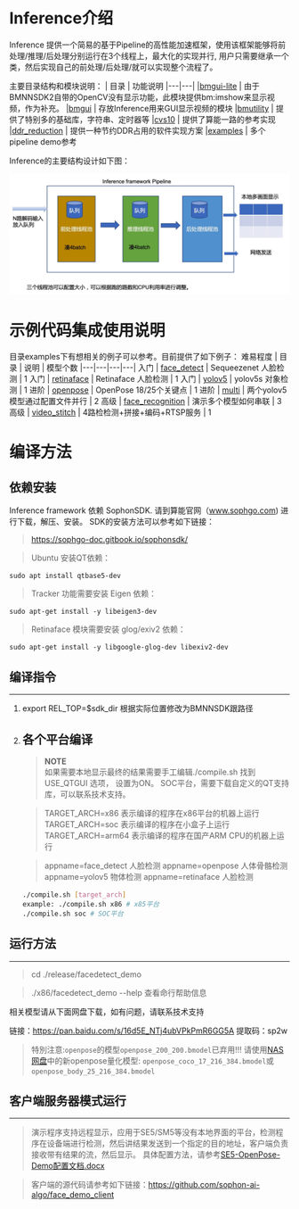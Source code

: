 # Inference介绍

Inference 提供一个简易的基于Pipeline的高性能加速框架，使用该框架能够将前处理/推理/后处理分别运行在3个线程上，最大化的实现并行, 用户只需要继承一个类，然后实现自己的前处理/后处理/就可以实现整个流程了。

主要目录结构和模块说明：
| 目录 | 功能说明 
|---|---| 
|[bmgui-lite](./bmgui-lite) | 由于BMNNSDK2自带的OpenCV没有显示功能，此模块提供bm:imshow来显示视频，作为补充。
|[bmgui](./bmgui) | 存放Inference用来GUI显示视频的模块 
|[bmutility](./bmutility) | 提供了特别多的基础库，字符串、定时器等
|[cvs10](./cvs10) | 提供了算能一路的参考实现
|[ddr_reduction](./ddr_reduction) | 提供一种节约DDR占用的软件实现方案
|[examples](./examples) | 多个pipeline demo参考

Inference的主要结构设计如下图： 

![avatar](res/inference_pipe.jpg)

# 示例代码集成使用说明

目录examples下有想相关的例子可以参考。目前提供了如下例子：
难易程度 | 目录 | 说明 | 模型个数
|---|---|---|---|
入门 | [face_detect](./examples/face_detect) | Sequeezenet 人脸检测  | 1
入门 | [retinaface](./examples/retinaface) | Retinaface 人脸检测 | 1
入门 | [yolov5](./examples/yolov5) | yolov5s 对象检测 | 1
进阶 | [openpose](./examples/openpose) | OpenPose 18/25个关键点 | 1
进阶 | [multi](./examples/multi)  | 两个yolov5模型通过配置文件并行 | 2
高级 | [face_recognition](./examples/face_recognition) | 演示多个模型如何串联 | 3
高级 | [video_stitch](./examples/video_stitch) | 4路检检测+拼接+编码+RTSP服务 | 1

# 编译方法
## 依赖安装
Inference framework 依赖 SophonSDK. 请到算能官网（www.sophgo.com) 进行下载，解压、安装。  SDK的安装方法可以参考如下链接： 
> https://sophgo-doc.gitbook.io/sophonsdk/

> Ubuntu 安装QT依赖：
````
sudo apt install qtbase5-dev
````

> Tracker 功能需要安装 Eigen 依赖：
```
sudo apt-get install -y libeigen3-dev
```

> Retinaface 模块需要安装 glog/exiv2 依赖：
```
sudo apt-get install -y libgoogle-glog-dev libexiv2-dev
```
## 编译指令
---
1. export REL_TOP=$sdk_dir 根据实际位置修改为BMNNSDK跟路径
2. 各个平台编译
   ---
   > **NOTE**  
   如果需要本地显示最终的结果需要手工编辑./compile.sh 找到USE_QTGUI 选项， 设置为ON。
   SOC平台，需要下载自定义的QT支持库，可以联系技术支持。
   
   > TARGET_ARCH=x86 表示编译的程序在x86平台的机器上运行
   TARGET_ARCH=soc 表示编译的程序在小盒子上运行
   TARGET_ARCH=arm64 表示编译的程序在国产ARM CPU的机器上运行
   
   > appname=face_detect 人脸检测
     appname=openpose    人体骨骼检测
     appname=yolov5      物体检测
     appname=retinaface  人脸检测
     
   ```` bash
   ./compile.sh [target_arch]
   example: ./compile.sh x86 # x85平台
   ./compile.sh soc # SOC平台
   ````
   
   
## 运行方法
---
   > cd ./release/facedetect_demo

   > ./x86/facedetect_demo --help 查看命行帮助信息     

相关模型请从下面网盘下载，如有问题，请联系技术支持 
   
   链接：https://pan.baidu.com/s/16d5E_NTj4ubVPkPmR6GG5A 
   提取码：sp2w 
   
   > 特別注意:`openpose`的模型`openpose_200_200.bmodel`已弃用!!!
   请使用[NAS网盘](http://219.142.246.77:65000/sharing/cyJOgo8Te)中的新openpose量化模型: `openpose_coco_17_216_384.bmodel`或`openpose_body_25_216_384.bmodel`

## 客户端服务器模式运行
---
> 演示程序支持远程显示，应用于SE5/SM5等没有本地界面的平台，检测程序在设备端进行检测，然后讲结果发送到一个指定的目的地址，客户端负责接收带有结果的流，然后显示。
具体配置方法，请参考[SE5-OpenPose-Demo配置文档.docx](./SE5-OpenPose-Demo-Config.docx)  

> 客户端的源代码请参考如下链接：https://github.com/sophon-ai-algo/face_demo_client

